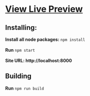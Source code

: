  [<h1>View Live Preview</h1>](https://kovalchuk98.github.io/hammer-price-site/) 
 
 
 <h2>Installing:</h2>

<b>Install all node packages:</b> `npm install`<br><br>
<b>Run</b> `npm start`<br><br>
<b>Site URL: http://localhost:8000 </b>

<h2>Building</h2>

<b>Run</b> `npm run build`
